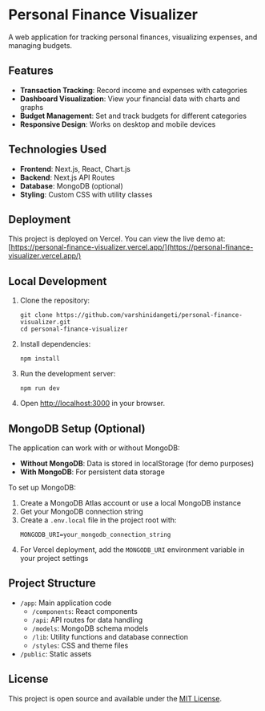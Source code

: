 # Personal Finance Visualizer

A web application for tracking personal finances, visualizing expenses, and managing budgets.

## Features

- **Transaction Tracking**: Record income and expenses with categories
- **Dashboard Visualization**: View your financial data with charts and graphs
- **Budget Management**: Set and track budgets for different categories
- **Responsive Design**: Works on desktop and mobile devices

## Technologies Used

- **Frontend**: Next.js, React, Chart.js
- **Backend**: Next.js API Routes
- **Database**: MongoDB (optional)
- **Styling**: Custom CSS with utility classes

## Deployment

This project is deployed on Vercel. You can view the live demo at:
[https://personal-finance-visualizer.vercel.app/](https://personal-finance-visualizer.vercel.app/)

## Local Development

1. Clone the repository:
   ```
   git clone https://github.com/varshinidangeti/personal-finance-visualizer.git
   cd personal-finance-visualizer
   ```

2. Install dependencies:
   ```
   npm install
   ```

3. Run the development server:
   ```
   npm run dev
   ```

4. Open [http://localhost:3000](http://localhost:3000) in your browser.

## MongoDB Setup (Optional)

The application can work with or without MongoDB:

- **Without MongoDB**: Data is stored in localStorage (for demo purposes)
- **With MongoDB**: For persistent data storage

To set up MongoDB:

1. Create a MongoDB Atlas account or use a local MongoDB instance
2. Get your MongoDB connection string
3. Create a `.env.local` file in the project root with:
   ```
   MONGODB_URI=your_mongodb_connection_string
   ```
4. For Vercel deployment, add the `MONGODB_URI` environment variable in your project settings

## Project Structure

- `/app`: Main application code
  - `/components`: React components
  - `/api`: API routes for data handling
  - `/models`: MongoDB schema models
  - `/lib`: Utility functions and database connection
  - `/styles`: CSS and theme files
- `/public`: Static assets

## License

This project is open source and available under the [MIT License](LICENSE).
